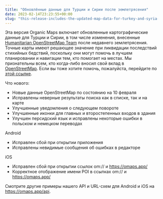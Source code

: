 ```yaml
---
title: "Обновлённые данные для Турции и Сирии после землетрясения"
date: 2023-02-14T23:23:55+00:00
slug: "this-release-includes-the-updated-map-data-for-turkey-and-syria-including-the-humanitarian-openstreetmap-team-changes-after-the-recent-earthquake"
---
```


Эта версия Organic Maps включает обновленные картографические данные для Турции и Сирии, в том числе изменения, внесенные [Humanitarian OpenStreetMap Team](https://www.hotosm.org/) после недавнего землетрясения. Точные карты имеют решающее значение при ликвидации последствий стихийных бедствий, поскольку они могут помочь в лучшем планировании и навигации тем, кто помогает на местах. Мы признательны всем, кто когда-либо вносил свой вклад в [OpenStreetMap](https://openstreetmap.org). Если вы тоже хотите помочь, пожалуйста, перейдите по [этой ссылке](https://www.openstreetmap.org/user/Heather%20Leson/diary/400951).

Что нового:

- Новые данные OpenStreetMap по состоянию на 10 февраля
- Исправлены неверные результаты поиска как в списке, так и на карте
- Улучшенные уведомления о следующем повороте
- Улучшенные иконки для главных и второстепенных входов в здания
- Улучшен персидский язык и исправлены некоторые ошибки в польском и немецком переводах

Android

- Исправлен сбой при открытии приложения
- Исправлены невидимые сообщения об ошибках в редакторе

iOS

- Исправлен сбой при открытии ссылок om:// и <https://omaps.app/>
- Корректное отображение имени POI в ссылках om:// и <https://omaps.app/>

Смотрите другие примеры нашего API и URL-схем для Android и iOS на <https://omaps.app/api>.

